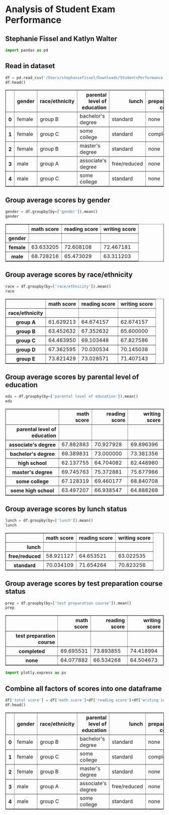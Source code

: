 
# Analysis of Student Exam Performance
## Stephanie Fissel and Katlyn Walter


```python
import pandas as pd
```

## Read in dataset


```python
df = pd.read_csv('/Users/stephaniefissel/Downloads/StudentsPerformance.csv')
df.head()
```




<div>
<style scoped>
    .dataframe tbody tr th:only-of-type {
        vertical-align: middle;
    }

    .dataframe tbody tr th {
        vertical-align: top;
    }

    .dataframe thead th {
        text-align: right;
    }
</style>
<table border="1" class="dataframe">
  <thead>
    <tr style="text-align: right;">
      <th></th>
      <th>gender</th>
      <th>race/ethnicity</th>
      <th>parental level of education</th>
      <th>lunch</th>
      <th>test preparation course</th>
      <th>math score</th>
      <th>reading score</th>
      <th>writing score</th>
    </tr>
  </thead>
  <tbody>
    <tr>
      <th>0</th>
      <td>female</td>
      <td>group B</td>
      <td>bachelor's degree</td>
      <td>standard</td>
      <td>none</td>
      <td>72</td>
      <td>72</td>
      <td>74</td>
    </tr>
    <tr>
      <th>1</th>
      <td>female</td>
      <td>group C</td>
      <td>some college</td>
      <td>standard</td>
      <td>completed</td>
      <td>69</td>
      <td>90</td>
      <td>88</td>
    </tr>
    <tr>
      <th>2</th>
      <td>female</td>
      <td>group B</td>
      <td>master's degree</td>
      <td>standard</td>
      <td>none</td>
      <td>90</td>
      <td>95</td>
      <td>93</td>
    </tr>
    <tr>
      <th>3</th>
      <td>male</td>
      <td>group A</td>
      <td>associate's degree</td>
      <td>free/reduced</td>
      <td>none</td>
      <td>47</td>
      <td>57</td>
      <td>44</td>
    </tr>
    <tr>
      <th>4</th>
      <td>male</td>
      <td>group C</td>
      <td>some college</td>
      <td>standard</td>
      <td>none</td>
      <td>76</td>
      <td>78</td>
      <td>75</td>
    </tr>
  </tbody>
</table>
</div>



## Group average scores by gender


```python
gender = df.groupby(by=['gender']).mean()
gender
```




<div>
<style scoped>
    .dataframe tbody tr th:only-of-type {
        vertical-align: middle;
    }

    .dataframe tbody tr th {
        vertical-align: top;
    }

    .dataframe thead th {
        text-align: right;
    }
</style>
<table border="1" class="dataframe">
  <thead>
    <tr style="text-align: right;">
      <th></th>
      <th>math score</th>
      <th>reading score</th>
      <th>writing score</th>
    </tr>
    <tr>
      <th>gender</th>
      <th></th>
      <th></th>
      <th></th>
    </tr>
  </thead>
  <tbody>
    <tr>
      <th>female</th>
      <td>63.633205</td>
      <td>72.608108</td>
      <td>72.467181</td>
    </tr>
    <tr>
      <th>male</th>
      <td>68.728216</td>
      <td>65.473029</td>
      <td>63.311203</td>
    </tr>
  </tbody>
</table>
</div>



## Group average scores by race/ethnicity


```python
race = df.groupby(by=['race/ethnicity']).mean()
race
```




<div>
<style scoped>
    .dataframe tbody tr th:only-of-type {
        vertical-align: middle;
    }

    .dataframe tbody tr th {
        vertical-align: top;
    }

    .dataframe thead th {
        text-align: right;
    }
</style>
<table border="1" class="dataframe">
  <thead>
    <tr style="text-align: right;">
      <th></th>
      <th>math score</th>
      <th>reading score</th>
      <th>writing score</th>
    </tr>
    <tr>
      <th>race/ethnicity</th>
      <th></th>
      <th></th>
      <th></th>
    </tr>
  </thead>
  <tbody>
    <tr>
      <th>group A</th>
      <td>61.629213</td>
      <td>64.674157</td>
      <td>62.674157</td>
    </tr>
    <tr>
      <th>group B</th>
      <td>63.452632</td>
      <td>67.352632</td>
      <td>65.600000</td>
    </tr>
    <tr>
      <th>group C</th>
      <td>64.463950</td>
      <td>69.103448</td>
      <td>67.827586</td>
    </tr>
    <tr>
      <th>group D</th>
      <td>67.362595</td>
      <td>70.030534</td>
      <td>70.145038</td>
    </tr>
    <tr>
      <th>group E</th>
      <td>73.821429</td>
      <td>73.028571</td>
      <td>71.407143</td>
    </tr>
  </tbody>
</table>
</div>



## Group average scores by parental level of education


```python
edu = df.groupby(by=['parental level of education']).mean()
edu
```




<div>
<style scoped>
    .dataframe tbody tr th:only-of-type {
        vertical-align: middle;
    }

    .dataframe tbody tr th {
        vertical-align: top;
    }

    .dataframe thead th {
        text-align: right;
    }
</style>
<table border="1" class="dataframe">
  <thead>
    <tr style="text-align: right;">
      <th></th>
      <th>math score</th>
      <th>reading score</th>
      <th>writing score</th>
    </tr>
    <tr>
      <th>parental level of education</th>
      <th></th>
      <th></th>
      <th></th>
    </tr>
  </thead>
  <tbody>
    <tr>
      <th>associate's degree</th>
      <td>67.882883</td>
      <td>70.927928</td>
      <td>69.896396</td>
    </tr>
    <tr>
      <th>bachelor's degree</th>
      <td>69.389831</td>
      <td>73.000000</td>
      <td>73.381356</td>
    </tr>
    <tr>
      <th>high school</th>
      <td>62.137755</td>
      <td>64.704082</td>
      <td>62.448980</td>
    </tr>
    <tr>
      <th>master's degree</th>
      <td>69.745763</td>
      <td>75.372881</td>
      <td>75.677966</td>
    </tr>
    <tr>
      <th>some college</th>
      <td>67.128319</td>
      <td>69.460177</td>
      <td>68.840708</td>
    </tr>
    <tr>
      <th>some high school</th>
      <td>63.497207</td>
      <td>66.938547</td>
      <td>64.888268</td>
    </tr>
  </tbody>
</table>
</div>



## Group average scores by lunch status


```python
lunch = df.groupby(by=['lunch']).mean()
lunch
```




<div>
<style scoped>
    .dataframe tbody tr th:only-of-type {
        vertical-align: middle;
    }

    .dataframe tbody tr th {
        vertical-align: top;
    }

    .dataframe thead th {
        text-align: right;
    }
</style>
<table border="1" class="dataframe">
  <thead>
    <tr style="text-align: right;">
      <th></th>
      <th>math score</th>
      <th>reading score</th>
      <th>writing score</th>
    </tr>
    <tr>
      <th>lunch</th>
      <th></th>
      <th></th>
      <th></th>
    </tr>
  </thead>
  <tbody>
    <tr>
      <th>free/reduced</th>
      <td>58.921127</td>
      <td>64.653521</td>
      <td>63.022535</td>
    </tr>
    <tr>
      <th>standard</th>
      <td>70.034109</td>
      <td>71.654264</td>
      <td>70.823256</td>
    </tr>
  </tbody>
</table>
</div>



## Group average scores by test preparation course status


```python
prep = df.groupby(by=['test preparation course']).mean()
prep
```




<div>
<style scoped>
    .dataframe tbody tr th:only-of-type {
        vertical-align: middle;
    }

    .dataframe tbody tr th {
        vertical-align: top;
    }

    .dataframe thead th {
        text-align: right;
    }
</style>
<table border="1" class="dataframe">
  <thead>
    <tr style="text-align: right;">
      <th></th>
      <th>math score</th>
      <th>reading score</th>
      <th>writing score</th>
    </tr>
    <tr>
      <th>test preparation course</th>
      <th></th>
      <th></th>
      <th></th>
    </tr>
  </thead>
  <tbody>
    <tr>
      <th>completed</th>
      <td>69.695531</td>
      <td>73.893855</td>
      <td>74.418994</td>
    </tr>
    <tr>
      <th>none</th>
      <td>64.077882</td>
      <td>66.534268</td>
      <td>64.504673</td>
    </tr>
  </tbody>
</table>
</div>




```python
import plotly.express as px
```

## Combine all factors of scores into one dataframe


```python
df['total score'] = df['math score']+df['reading score']+df['writing score']
df.head()
```




<div>
<style scoped>
    .dataframe tbody tr th:only-of-type {
        vertical-align: middle;
    }

    .dataframe tbody tr th {
        vertical-align: top;
    }

    .dataframe thead th {
        text-align: right;
    }
</style>
<table border="1" class="dataframe">
  <thead>
    <tr style="text-align: right;">
      <th></th>
      <th>gender</th>
      <th>race/ethnicity</th>
      <th>parental level of education</th>
      <th>lunch</th>
      <th>test preparation course</th>
      <th>math score</th>
      <th>reading score</th>
      <th>writing score</th>
      <th>total score</th>
    </tr>
  </thead>
  <tbody>
    <tr>
      <th>0</th>
      <td>female</td>
      <td>group B</td>
      <td>bachelor's degree</td>
      <td>standard</td>
      <td>none</td>
      <td>72</td>
      <td>72</td>
      <td>74</td>
      <td>218</td>
    </tr>
    <tr>
      <th>1</th>
      <td>female</td>
      <td>group C</td>
      <td>some college</td>
      <td>standard</td>
      <td>completed</td>
      <td>69</td>
      <td>90</td>
      <td>88</td>
      <td>247</td>
    </tr>
    <tr>
      <th>2</th>
      <td>female</td>
      <td>group B</td>
      <td>master's degree</td>
      <td>standard</td>
      <td>none</td>
      <td>90</td>
      <td>95</td>
      <td>93</td>
      <td>278</td>
    </tr>
    <tr>
      <th>3</th>
      <td>male</td>
      <td>group A</td>
      <td>associate's degree</td>
      <td>free/reduced</td>
      <td>none</td>
      <td>47</td>
      <td>57</td>
      <td>44</td>
      <td>148</td>
    </tr>
    <tr>
      <th>4</th>
      <td>male</td>
      <td>group C</td>
      <td>some college</td>
      <td>standard</td>
      <td>none</td>
      <td>76</td>
      <td>78</td>
      <td>75</td>
      <td>229</td>
    </tr>
  </tbody>
</table>
</div>


